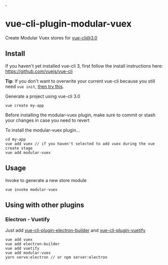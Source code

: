 <a href="https://npmjs.com/package/vue-cli-plugin-modular-vuex">
    <img alt="" src="https://img.shields.io/npm/v/vue-cli-plugin-modular-vuex/latest.svg?style=flat-square">
</a>
<a href="https://npmjs.com/package/vue-cli-plugin-modular-vuex">
    <img alt="" src="https://img.shields.io/npm/dm/vue-cli-plugin-modular-vuex.svg?style=flat-square">
</a>

# vue-cli-plugin-modular-vuex

Create Modular Vuex stores for [vue-cli@3.0](https://github.com/vuejs/vue-cli)

## Install

If you haven't yet installed vue-cli 3, first follow the install instructions here: https://github.com/vuejs/vue-cli

**Tip**: If you don't want to overwrite your current vue-cli because you still need `vue init`, [then try this](https://cli.vuejs.org/guide/creating-a-project.html#pulling-2-x-templates-legacy).

Generate a project using vue-cli 3.0
```
vue create my-app
```

Before installing the modular-vuex plugin, make sure to commit or stash your changes in case you need to revert

To install the modular-vuex plugin...
```
cd my-app
vue add vuex // if you haven't selected to add vuex during the vue create stage
vue add modular-vuex
```

## Usage

Invoke to generate a new store module

```
vue invoke modular-vuex
```

## Using with other plugins

### Electron - Vuetify

Just add [vue-cli-plugin-electron-builder](https://www.npmjs.com/package/vue-cli-plugin-electron-builder) and [vue-cli-plugin-vuetify](https://www.npmjs.com/package/vue-cli-plugin-vuetify)

```
vue add vuex
vue add electron-builder
vue add vuetify
vue add modular-vuex
yarn serve:electron // or npm server:electron
```

